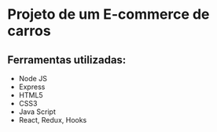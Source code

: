 # Projeto de um E-commerce de carros
## Ferramentas utilizadas:
- Node JS
- Express
- HTML5
- CSS3
- Java Script
- React, Redux, Hooks
